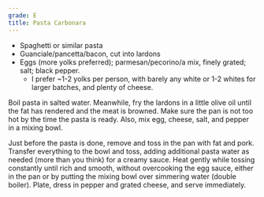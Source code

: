 ```yaml
---
grade: E
title: Pasta Carbonara
---
```

- Spaghetti or similar pasta
- Guanciale/pancetta/bacon, cut into lardons
- Eggs (more yolks preferred); parmesan/pecorino/a mix, finely grated; salt; black pepper. 
    - I prefer ~1-2 yolks per person, with barely any white or 1-2 whites for larger batches, and plenty of cheese.

Boil pasta in salted water. Meanwhile, fry the lardons in a little olive oil until the fat has rendered and the meat is browned. Make sure the pan is not too hot by the time the pasta is ready. Also, mix egg, cheese, salt, and pepper in a mixing bowl.

Just before the pasta is done, remove and toss in the pan with fat and pork. Transfer everything to the bowl and toss, adding additional pasta water as needed (more than you think) for a creamy sauce. Heat gently while tossing constantly until rich and smooth, without overcooking the egg sauce, either in the pan or by putting the mixing bowl over simmering water (double boiler). Plate, dress in pepper and grated cheese, and serve immediately.